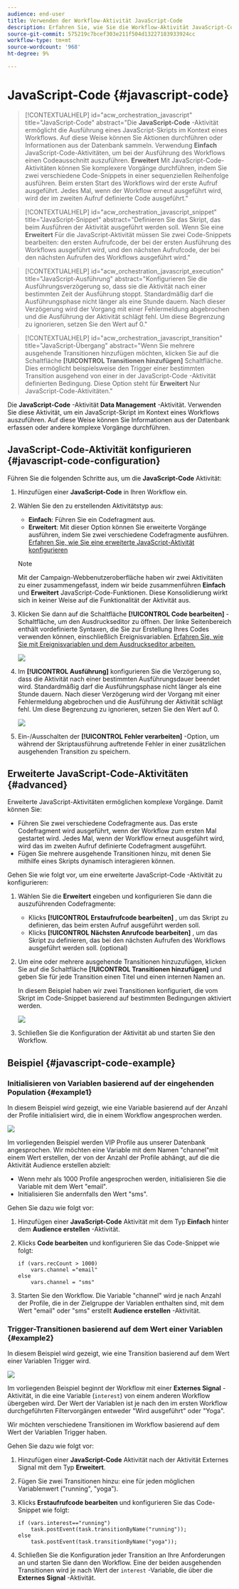```yaml
---
audience: end-user
title: Verwenden der Workflow-Aktivität JavaScript-Code
description: Erfahren Sie, wie Sie die Workflow-Aktivität JavaScript-Code verwenden
source-git-commit: 575219c7bcef303e211f504d13227183933924cc
workflow-type: tm+mt
source-wordcount: '968'
ht-degree: 9%

---
```


# JavaScript-Code {#javascript-code}

>[!CONTEXTUALHELP]
>id="acw_orchestration_javascript"
>title="JavaScript-Code"
>abstract="Die **JavaScript-Code** -Aktivität ermöglicht die Ausführung eines JavaScript-Skripts im Kontext eines Workflows. Auf diese Weise können Sie Aktionen durchführen oder Informationen aus der Datenbank sammeln. Verwendung **Einfach** JavaScript-Code-Aktivitäten, um bei der Ausführung des Workflows einen Codeausschnitt auszuführen. **Erweitert** Mit JavaScript-Code-Aktivitäten können Sie komplexere Vorgänge durchführen, indem Sie zwei verschiedene Code-Snippets in einer sequenziellen Reihenfolge ausführen. Beim ersten Start des Workflows wird der erste Aufruf ausgeführt. Jedes Mal, wenn der Workflow erneut ausgeführt wird, wird der im zweiten Aufruf definierte Code ausgeführt."

>[!CONTEXTUALHELP]
>id="acw_orchestration_javascript_snippet"
>title="JavaScript-Snippet"
>abstract="Definieren Sie das Skript, das beim Ausführen der Aktivität ausgeführt werden soll. Wenn Sie eine **Erweitert** Für die JavaScript-Aktivität müssen Sie zwei Code-Snippets bearbeiten: den ersten Aufrufcode, der bei der ersten Ausführung des Workflows ausgeführt wird, und den nächsten Aufrufcode, der bei den nächsten Aufrufen des Workflows ausgeführt wird."

>[!CONTEXTUALHELP]
>id="acw_orchestration_javascript_execution"
>title="JavaScript-Ausführung"
>abstract="Konfigurieren Sie die Ausführungsverzögerung so, dass sie die Aktivität nach einer bestimmten Zeit der Ausführung stoppt. Standardmäßig darf die Ausführungsphase nicht länger als eine Stunde dauern. Nach dieser Verzögerung wird der Vorgang mit einer Fehlermeldung abgebrochen und die Ausführung der Aktivität schlägt fehl. Um diese Begrenzung zu ignorieren, setzen Sie den Wert auf 0."

>[!CONTEXTUALHELP]
>id="acw_orchestration_javascript_transition"
>title="JavaScript-Übergang"
>abstract="Wenn Sie mehrere ausgehende Transitionen hinzufügen möchten, klicken Sie auf die Schaltfläche **[!UICONTROL Transitionen hinzufügen]** Schaltfläche. Dies ermöglicht beispielsweise den Trigger einer bestimmten Transition ausgehend von einer in der JavaScript-Code -Aktivität definierten Bedingung. Diese Option steht für **Erweitert** Nur JavaScript-Code-Aktivitäten."

Die **JavaScript-Code** -Aktivität **Data Management** -Aktivität. Verwenden Sie diese Aktivität, um ein JavaScript-Skript im Kontext eines Workflows auszuführen. Auf diese Weise können Sie Informationen aus der Datenbank erfassen oder andere komplexe Vorgänge durchführen.

## JavaScript-Code-Aktivität konfigurieren {#javascript-code-configuration}

Führen Sie die folgenden Schritte aus, um die **JavaScript-Code** Aktivität:

1. Hinzufügen einer **JavaScript-Code** in Ihren Workflow ein.

1. Wählen Sie den zu erstellenden Aktivitätstyp aus:

   * **Einfach**: Führen Sie ein Codefragment aus.
   * **Erweitert**: Mit dieser Option können Sie erweiterte Vorgänge ausführen, indem Sie zwei verschiedene Codefragmente ausführen. [Erfahren Sie, wie Sie eine erweiterte JavaScript-Aktivität konfigurieren](#advanced)

   >[!NOTE]
   >
   >Mit der Campaign-Webbenutzeroberfläche haben wir zwei Aktivitäten zu einer zusammengefasst, indem wir beide zusammenführen **Einfach** und **Erweitert** JavaScript-Code-Funktionen. Diese Konsolidierung wirkt sich in keiner Weise auf die Funktionalität der Aktivität aus.

1. Klicken Sie dann auf die Schaltfläche **[!UICONTROL Code bearbeiten]** -Schaltfläche, um den Ausdruckseditor zu öffnen. Der linke Seitenbereich enthält vordefinierte Syntaxen, die Sie zur Erstellung Ihres Codes verwenden können, einschließlich Ereignisvariablen. [Erfahren Sie, wie Sie mit Ereignisvariablen und dem Ausdruckseditor arbeiten.](../event-variables.md)

   ![](../assets/javascript-editor.png)

1. Im **[!UICONTROL Ausführung]** konfigurieren Sie die Verzögerung so, dass die Aktivität nach einer bestimmten Ausführungsdauer beendet wird. Standardmäßig darf die Ausführungsphase nicht länger als eine Stunde dauern. Nach dieser Verzögerung wird der Vorgang mit einer Fehlermeldung abgebrochen und die Ausführung der Aktivität schlägt fehl. Um diese Begrenzung zu ignorieren, setzen Sie den Wert auf 0.

   ![](../assets/javascript-config.png)

1. Ein-/Ausschalten der **[!UICONTROL Fehler verarbeiten]** -Option, um während der Skriptausführung auftretende Fehler in einer zusätzlichen ausgehenden Transition zu speichern.

## Erweiterte JavaScript-Code-Aktivitäten {#advanced}

Erweiterte JavaScript-Aktivitäten ermöglichen komplexe Vorgänge. Damit können Sie:

* Führen Sie zwei verschiedene Codefragmente aus. Das erste Codefragment wird ausgeführt, wenn der Workflow zum ersten Mal gestartet wird. Jedes Mal, wenn der Workflow erneut ausgeführt wird, wird das im zweiten Aufruf definierte Codefragment ausgeführt.
* Fügen Sie mehrere ausgehende Transitionen hinzu, mit denen Sie mithilfe eines Skripts dynamisch interagieren können.

Gehen Sie wie folgt vor, um eine erweiterte JavaScript-Code -Aktivität zu konfigurieren:

1. Wählen Sie die **Erweitert** eingeben und konfigurieren Sie dann die auszuführenden Codefragmente:

   * Klicks **[!UICONTROL Erstaufrufcode bearbeiten]** , um das Skript zu definieren, das beim ersten Aufruf ausgeführt werden soll.
   * Klicks **[!UICONTROL Nächsten Anrufcode bearbeiten]** , um das Skript zu definieren, das bei den nächsten Aufrufen des Workflows ausgeführt werden soll. (optional)

1. Um eine oder mehrere ausgehende Transitionen hinzuzufügen, klicken Sie auf die Schaltfläche **[!UICONTROL Transitionen hinzufügen]** und geben Sie für jede Transition einen Titel und einen internen Namen an.

   In diesem Beispiel haben wir zwei Transitionen konfiguriert, die vom Skript im Code-Snippet basierend auf bestimmten Bedingungen aktiviert werden.

   ![](../assets/javascript-transitions.png)

1. Schließen Sie die Konfiguration der Aktivität ab und starten Sie den Workflow.

## Beispiel {#javascript-code-example}

### Initialisieren von Variablen basierend auf der eingehenden Population {#example1}

In diesem Beispiel wird gezeigt, wie eine Variable basierend auf der Anzahl der Profile initialisiert wird, die in einem Workflow angesprochen werden.

![](../assets/javascript-example1.png)

Im vorliegenden Beispiel werden VIP Profile aus unserer Datenbank angesprochen. Wir möchten eine Variable mit dem Namen &quot;channel&quot;mit einem Wert erstellen, der von der Anzahl der Profile abhängt, auf die die Aktivität Audience erstellen abzielt:

* Wenn mehr als 1000 Profile angesprochen werden, initialisieren Sie die Variable mit dem Wert &quot;email&quot;.
* Initialisieren Sie andernfalls den Wert &quot;sms&quot;.

Gehen Sie dazu wie folgt vor:

1. Hinzufügen einer **JavaScript-Code** Aktivität mit dem Typ **Einfach** hinter dem **Audience erstellen** -Aktivität.

1. Klicks **Code bearbeiten** und konfigurieren Sie das Code-Snippet wie folgt:

   ```
   if (vars.recCount > 1000)
       vars.channel ="email"
   else
       vars.channel = "sms"
   ```

1. Starten Sie den Workflow. Die Variable &quot;channel&quot; wird je nach Anzahl der Profile, die in der Zielgruppe der Variablen enthalten sind, mit dem Wert &quot;email&quot; oder &quot;sms&quot; erstellt **Audience erstellen** -Aktivität.

### Trigger-Transitionen basierend auf dem Wert einer Variablen {#example2}

In diesem Beispiel wird gezeigt, wie eine Transition basierend auf dem Wert einer Variablen Trigger wird.

![](../assets/javascript-example2-transitions.png)

Im vorliegenden Beispiel beginnt der Workflow mit einer **Externes Signal** -Aktivität, in die eine Variable (`interest`) von einem anderen Workflow übergeben wird. Der Wert der Variablen ist je nach den im ersten Workflow durchgeführten Filtervorgängen entweder &quot;Wird ausgeführt&quot; oder &quot;Yoga&quot;.

Wir möchten verschiedene Transitionen im Workflow basierend auf dem Wert der Variablen Trigger haben.

Gehen Sie dazu wie folgt vor:

1. Hinzufügen einer **JavaScript-Code** Aktivität nach der Aktivität Externes Signal mit dem Typ **Erweitert**.

1. Fügen Sie zwei Transitionen hinzu: eine für jeden möglichen Variablenwert (&quot;running&quot;, &quot;yoga&quot;).

1. Klicks **Erstaufrufcode bearbeiten** und konfigurieren Sie das Code-Snippet wie folgt:

   ```
   if (vars.interest=="running")
       task.postEvent(task.transitionByName("running"));
   else
       task.postEvent(task.transitionByName("yoga"));
   ```

1. Schließen Sie die Konfiguration jeder Transition an Ihre Anforderungen an und starten Sie dann den Workflow. Eine der beiden ausgehenden Transitionen wird je nach Wert der `interest` -Variable, die über die **Externes Signal** -Aktivität.
